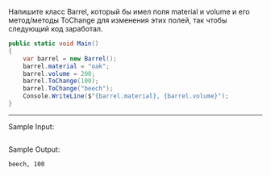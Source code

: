 Напишите класс Barrel, который бы имел поля material и volume и его метод/методы ToChange для изменения этих полей, так чтобы следующий код заработал.
```c#
public static void Main()
{
    var barrel = new Barrel();
    barrel.material = "oak";
    barrel.volume = 200;
    barrel.ToChange(100);
    barrel.ToChange("beech");
    Console.WriteLine($"{barrel.material}, {barrel.volume}");
}
```
___
Sample Input:
```
```

Sample Output:
```
beech, 100
```